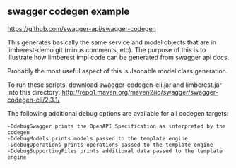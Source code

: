 ## swagger codegen example
https://github.com/swagger-api/swagger-codegen

This generates basically the same service and model objects that are in limberest-demo git
(minus comments, etc).  The purpose of this is to illustrate how limberest impl code can
be generated from swagger api docs.

Probably the most useful aspect of this is Jsonable model class generation.

To run these scripts, download swagger-codegen-cli.jar and limberest.jar into this directory:
http://repo1.maven.org/maven2/io/swagger/swagger-codegen-cli/2.3.1/

The following additional debug options are available for all codegen targets:
  ```
  -DdebugSwagger prints the OpenAPI Specification as interpreted by the codegen
  -DdebugModels prints models passed to the template engine
  -DdebugOperations prints operations passed to the template engine
  -DdebugSupportingFiles prints additional data passed to the template engine
  ```
